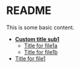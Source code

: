 # README

This is some basic content.


<!-- tree generated by markdown-notes-tree starts here -->

- [**Custom title sub1**](sub1)
    - [Title for file1a](sub1/file1a.md)
    - [Title for file1b](sub1/file1b.md)
- [Title for file1](file1.md)

<!-- tree generated by markdown-notes-tree ends here -->
